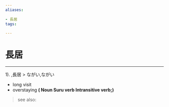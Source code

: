 ```yaml
---
aliases:
    
- 長居
tags:
    
---
```


# 長居
---
1).
,長居 > ながい,ながい

- long visit
- overstaying
**( Noun Suru verb Intransitive verb;)**
> see also: 
            